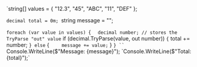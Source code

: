 `string[] values = { "12.3", "45", "ABC", "11", "DEF" };

`decimal total = 0m;
`string message = "";

`foreach (var value in values)
`{
 ``   decimal number; // stores the TryParse "out" value
  ``  if (decimal.TryParse(value, out number))
   `` {
   ``     total += number;
   `` } else
   `` {
   ``     message += value;
   `` }
`}
``
`Console.WriteLine($"Message: {message}");
`Console.WriteLine($"Total: {total}");`